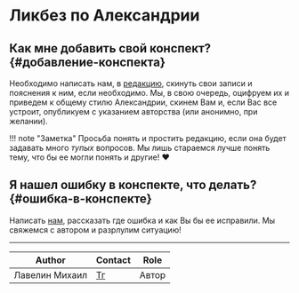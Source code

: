 # Ликбез по Александрии

## Как мне добавить свой конспект? {#добавление-конспекта}

Необходимо написать нам, в [редакцию](admins.md), скинуть свои записи и пояснения к ним, если необходимо. Мы, в свою очередь, оцифруем их и приведем к общему стилю Александрии, скинем Вам и, если Вас все устроит, опубликуем с указанием авторства (или анонимно, при желании).

!!! note "Заметка"
    Просьба понять и простить редакцию, если она будет задавать много *тупых* вопросов. Мы лишь стараемся лучше понять тему, что бы ее могли понять и другие! ❤️

## Я нашел ошибку в конспекте, что делать? {#ошибка-в-конспекте}

Написать [нам](admins.md), рассказать где ошибка и как Вы бы ее исправили. Мы свяжемся с автором и разрлулим ситуацию!

---
| Author         | Contact                       | Role  |
| -------------- | ----------------------------- | ----- |
| Лавелин Михаил | [Тг](https://t.me/mikhaillav) | Автор |
